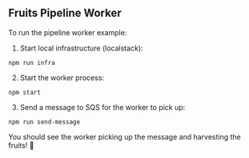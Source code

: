 ## Fruits Pipeline Worker

To run the pipeline worker example:

1. Start local infrastructure (localstack):

```
npm run infra
```

2. Start the worker process:

```
npm start
```

3. Send a message to SQS for the worker to pick up:

```
npm run send-message
```

You should see the worker picking up the message and harvesting the fruits! 🍓
